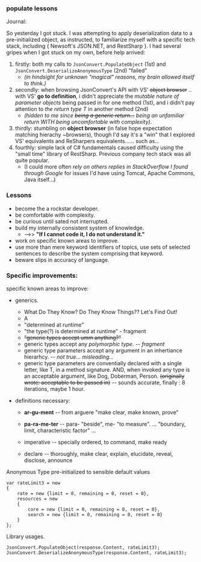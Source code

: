 ### populate lessons

Journal:

So yesterday I got stuck.  I was attempting to apply deserialization data to a pre-initialized object, as instructed, to familiarize myself with a specific tech stack, including { Newsoft's JSON.NET, and RestSharp }. I had several gripes when I got stuck on my own, before help arrived:  

1. firstly: both my calls to `JsonConvert.PopulateObject` (1st) and `JsonConvert.DeserializeAnonymousType` (2nd) "failed" 
    - _(in hindsight for unknown "magical" reasons, my brain allowed itself to think.)_
1. secondly: when browsing JsonConvert's API with VS' ~~object browser~~ .. with VS' **go to definition**, i didn't appreciate the _mutable nature of parameter objects_ being passed in for one method (1st), and i didn't pay attention to _the return type T_ in another method (2nd) 
    - _(hidden to me since ~~being a generic return...~~  being an unfamiliar return WITH being uncomfortable with complexity)._
1. thirdly: stumbling on **object browser** (in false hope expectation matching hierachy ~browsers), though I'd say it's a "win" that I explored VS' equivalents and ReSharpers equivalents...... such as...
1. fourthly: simple lack of C# fundamentals caused difficulty using the "small time" library of RestSharp. Previous company tech stack was all quite popular. 
    - (I could more often _rely on others replies in StackOverflow I found through Google_ for issues I'd have using Tomcat, Apache Commons, Java itself...)


### Lessons
- become the a rockstar developer.
- be comfortable with complexity.
- be curious until sated not interrupted.
- build my internally consistent system of knowledge. 
    - -->> **"If I cannot code it, I do not understand it."**
- work on specific known areas to improve.
- use more than mere keyword identifiers of topics, use sets of selected sentences to describe the system comprising that keyword.
- beware slips in accuracy of language. 


### Specific improvements:
specific known areas to improve:
- generics.
    - What Do They Know? Do They Know Things?? Let's Find Out!
    - A
    - "determined at runtime" 
    - "the type(?) is determined at runtime" - fragment
    - ~~"generic types accept umm anything?"~~
    - generic types accept any _polymorphic type_. -- _fragment_
    - generic type parameters accept any argument in an inhertiance hierarhcy. -- _not true... misleading..._
    - generic type parameters are conventially declared with a single letter, like T, in a method signature. AND, when invoked any type is an acceptable argument, like Dog, Doberman, Person. ~~(originally wrote: acceptable to be passed in)~~ -- sounds accurate, finally : 8 iterations, maybe 1 hour. 






- definitions necessary:    
    - **ar-gu-ment** -- from arguere "make clear, make known, prove"
    - **pa-ra-me-ter** -- para- "beside",  me- "to measure".  ... "boundary, limit, characteristic factor" ... 

    - imperative -- specially ordered, to command, make ready
    - declare -- thoroughly, make clear, explain, elucidate, reveal, disclose, announce










Anonymous Type pre-initialized to sensible default values
```
var rateLimit3 = new
{
    rate = new {limit = 0, remaining = 0, reset = 0}, 
    resources = new
    {
        core = new {limit = 0, remaining = 0, reset = 0},
        search = new {limit = 0, remaining = 0, reset = 0}
    }
};
```

Library usages.

```
JsonConvert.PopulateObject(response.Content, rateLimit3);
JsonConvert.DeserializeAnonymousType(response.Content, rateLimit3);
```



